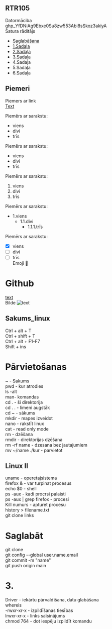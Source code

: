 ## RTR105
Datormāciba  
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  
Satura rāditājs
- [Saglabāšana](https://github.com/Kaste245/RTR105/edit/main/README.md#salab%C4%81t)  
- [1.Sadaļa](https://github.com/Kaste245/RTR105/edit/main/README.md#piemeri-ar-sarakstiem)
- [2.Sadaļa](https://github.com/Kaste245/RTR105/edit/main/README.md#sakums_linux)  
- [3.Sadaļa](https://github.com/Kaste245/RTR105/edit/main/README.md#linux-ii)  
- 4.Sadaļa
- 5.Sadaļa
- 6.Sadaļa  

  

## Piemeri  

Piemers ar link  
[Text](https://github.com/Kaste245/RTR105/edit/main/README.md)  

Piemērs ar sarakstu:  
- viens
- divi
- trīs  

Piemērs ar sarakstu:  
* viens
* divi
* trīs  

Piemērs ar sarakstu:  
1. viens
2. divi
3. trīs  

Piemērs ar sarakstu:  
* 1.viens  
  * 1.1.divi
    * 1.1.1.trīs  

Piemērs ar sarakstu:  
- [x] viens
- [ ] divi
- [ ] trīs  
Emoji :cookie: 

# Github  
[ text ](link)  
Bilde ![ text ](links)

## Sakums_linux  

Ctrl + alt + T  
Ctrl + shift + T  
Ctrl + alt + F1-F7  
Shift + ins  

# Pārvietošanas 
~ - Sakums   
pwd - kur atrodies    
ls -alt  
man- komandas  
cd . - ši direktorija  
cd . . - limeni augstāk  
cd ~ - sākums   
mkdir - mapes izveidot  
nano - rakstīt linux  
cat - read only mode  
rm - dzēšana  
rmdir - direktorijas dzēšana  
rm -rf name - dzesana bez jautajumiem  
mv ~/name ./kur - parvietot  

## Linux II  
uname - operetajsistema  
firefox & - var turpinat procesus  
echo $0 - shell  
ps -aux - kadi procrsi palaisti  
ps -aux | grep firefox - procesi  
Kill numurs - apturet procesu  
history > filename.txt  
git clone links  

# Saglabāt  
git clone  
git config --global user.name.email  
git commit -m "name"  
git push origin main  

# 3.  
Driver - iekārtu pārvaldīšana, datu glabāšana  
whereis  
-rwxr-xr-x - izpildīšanas tiesības  
lrwxr-xr-x - links saīsinājums  
chmod 764 - dot iespēju izpildīt komandu  

 





